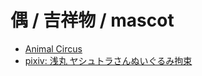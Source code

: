 偶 / 吉祥物 / mascot
===

- [Animal Circus](http://animalcircus.net)
- [pixiv: 浅丸 ヤシュトラさんぬいぐるみ拘束](https://www.pixiv.net/artworks/75840592)